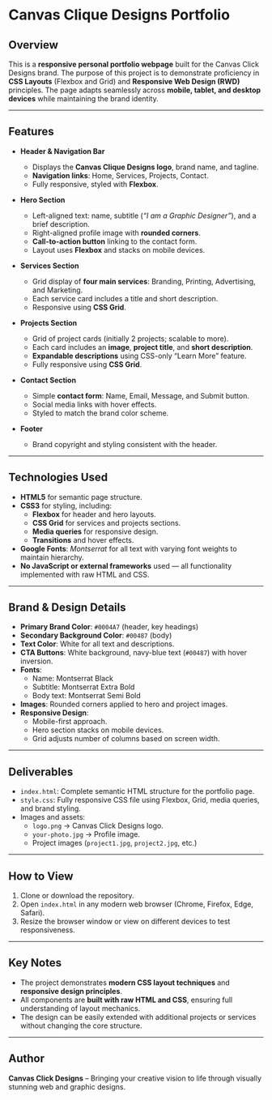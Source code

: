 # Canvas Clique Designs Portfolio

## Overview
This is a **responsive personal portfolio webpage** built for the Canvas Click Designs brand. The purpose of this project is to demonstrate proficiency in **CSS Layouts** (Flexbox and Grid) and **Responsive Web Design (RWD)** principles. The page adapts seamlessly across **mobile, tablet, and desktop devices** while maintaining the brand identity.

---

## Features

- **Header & Navigation Bar**
  - Displays the **Canvas Clique Designs logo**, brand name, and tagline.
  - **Navigation links**: Home, Services, Projects, Contact.
  - Fully responsive, styled with **Flexbox**.

- **Hero Section**
  - Left-aligned text: name, subtitle (*“I am a Graphic Designer”*), and a brief description.
  - Right-aligned profile image with **rounded corners**.
  - **Call-to-action button** linking to the contact form.
  - Layout uses **Flexbox** and stacks on mobile devices.

- **Services Section**
  - Grid display of **four main services**: Branding, Printing, Advertising, and Marketing.
  - Each service card includes a title and short description.
  - Responsive using **CSS Grid**.

- **Projects Section**
  - Grid of project cards (initially 2 projects; scalable to more).
  - Each card includes an **image**, **project title**, and **short description**.
  - **Expandable descriptions** using CSS-only “Learn More” feature.
  - Fully responsive using **CSS Grid**.

- **Contact Section**
  - Simple **contact form**: Name, Email, Message, and Submit button.
  - Social media links with hover effects.
  - Styled to match the brand color scheme.

- **Footer**
  - Brand copyright and styling consistent with the header.

---

## Technologies Used

- **HTML5** for semantic page structure.
- **CSS3** for styling, including:
  - **Flexbox** for header and hero layouts.
  - **CSS Grid** for services and projects sections.
  - **Media queries** for responsive design.
  - **Transitions** and hover effects.
- **Google Fonts**: *Montserrat* for all text with varying font weights to maintain hierarchy.
- **No JavaScript or external frameworks** used — all functionality implemented with raw HTML and CSS.

---

## Brand & Design Details

- **Primary Brand Color**: `#0004A7` (header, key headings)
- **Secondary Background Color**: `#00487` (body)
- **Text Color**: White for all text and descriptions.
- **CTA Buttons**: White background, navy-blue text (`#00487`) with hover inversion.
- **Fonts**:
  - Name: Montserrat Black
  - Subtitle: Montserrat Extra Bold
  - Body text: Montserrat Semi Bold
- **Images**: Rounded corners applied to hero and project images.
- **Responsive Design**:
  - Mobile-first approach.
  - Hero section stacks on mobile devices.
  - Grid adjusts number of columns based on screen width.

---

## Deliverables

- `index.html`: Complete semantic HTML structure for the portfolio page.
- `style.css`: Fully responsive CSS file using Flexbox, Grid, media queries, and brand styling.
- Images and assets:
  - `logo.png` → Canvas Click Designs logo.
  - `your-photo.jpg` → Profile image.
  - Project images (`project1.jpg`, `project2.jpg`, etc.)  

---

## How to View

1. Clone or download the repository.  
2. Open `index.html` in any modern web browser (Chrome, Firefox, Edge, Safari).  
3. Resize the browser window or view on different devices to test responsiveness.

---

## Key Notes

- The project demonstrates **modern CSS layout techniques** and **responsive design principles**.  
- All components are **built with raw HTML and CSS**, ensuring full understanding of layout mechanics.  
- The design can be easily extended with additional projects or services without changing the core structure.  

---

## Author

**Canvas Click Designs** – Bringing your creative vision to life through visually stunning web and graphic designs.



